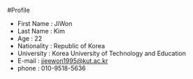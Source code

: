 #Profile

- First Name : JiWon
- Last Name : Kim
- Age : 22
- Nationality : Republic of Korea
- University : Korea University of Technology and Education
- E-mail : jjeewon1995@kut.ac.kr
- phone : 010-9518-5636
